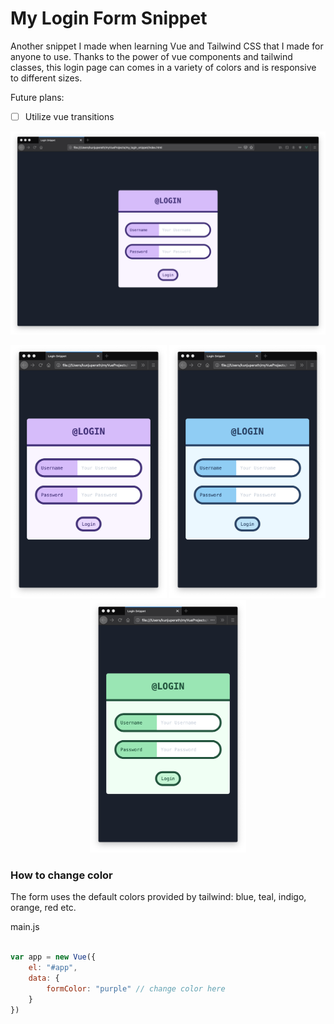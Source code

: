 # My Login Form Snippet

Another snippet I made when learning Vue and Tailwind CSS that I made for anyone to use. Thanks to the power of vue components and tailwind classes, this login page can comes in a variety of colors and is responsive to different sizes.

Future plans:
- [ ] Utilize vue transitions

<img src="/images/wide.png">
<p align="middle">
    <img src="/images/purple.png" width="250">
    <img src="/images/blue.png" width="250">
    <img src="/images/green.png" width="250">
</p>

### How to change color

The form uses the default colors provided by tailwind: blue, teal, indigo, orange, red etc.

main.js

```javascript

var app = new Vue({
    el: "#app",
    data: {
        formColor: "purple" // change color here
    }
})

```
